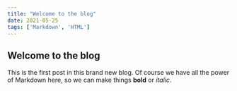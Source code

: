 ```yaml
---
title: "Welcome to the blog"
date: 2021-05-25
tags: ['Markdown', 'HTML']
---
```


## Welcome to the blog

This is the first post in this brand new blog.
Of course we have all the power of Markdown here,
so we can make things **bold** or _italic_.
